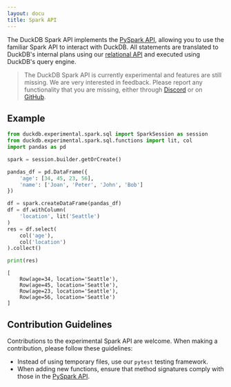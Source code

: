 ```yaml
---
layout: docu
title: Spark API
---
```


The DuckDB Spark API implements the [PySpark API](https://spark.apache.org/docs/3.5.0/api/python/reference/index.html), allowing you to use the familiar Spark API to interact with DuckDB.
All statements are translated to DuckDB's internal plans using our [relational API](relational_api) and executed using DuckDB's query engine.

> The DuckDB Spark API is currently experimental and features are still missing. We are very interested in feedback. Please report any functionality that you are missing, either through [Discord](https://discord.duckdb.org) or on [GitHub](https://github.com/duckdb/duckdb/issues).

## Example

```python
from duckdb.experimental.spark.sql import SparkSession as session
from duckdb.experimental.spark.sql.functions import lit, col
import pandas as pd

spark = session.builder.getOrCreate()

pandas_df = pd.DataFrame({
    'age': [34, 45, 23, 56],
    'name': ['Joan', 'Peter', 'John', 'Bob']
})

df = spark.createDataFrame(pandas_df)
df = df.withColumn(
    'location', lit('Seattle')
)
res = df.select(
    col('age'),
    col('location')
).collect()

print(res)
```
```text
[
    Row(age=34, location='Seattle'),
    Row(age=45, location='Seattle'),
    Row(age=23, location='Seattle'),
    Row(age=56, location='Seattle')
]
```

## Contribution Guidelines

Contributions to the experimental Spark API are welcome.
When making a contribution, please follow these guidelines:

* Instead of using temporary files, use our `pytest` testing framework.
* When adding new functions, ensure that method signatures comply with those in the [PySpark API](https://spark.apache.org/docs/latest/api/python/reference/pyspark.sql/index.html).
